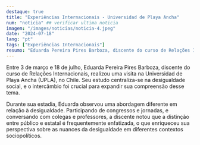 ```yaml
---
destaque: true
title: "Experiências Internacionais - Universidad de Playa Ancha"
num: "noticia" ## verificar ultima noticia
imagem: "/images/noticias/noticia-4.jpeg"
date: "2024-07-18"
lang: "pt"
tags: ["Experiências Internacionais"]
resumo: "Eduarda Pereira Pires Barboza, discente do curso de Relações Internacionais, realizou uma visita na Universidad de Playa Ancha (UPLA), no Chile"
---
```


Entre 3 de março e 18 de julho, Eduarda Pereira Pires Barboza, discente do curso de Relações Internacionais, realizou uma visita na Universidad de Playa Ancha (UPLA), no Chile. Seu estudo centraliza-se na desigualdade social, e o intercâmbio foi crucial para expandir sua compreensão desse tema.

Durante sua estadia, Eduarda observou uma abordagem diferente em relação à desigualdade. Participando de congressos e jornadas, e conversando com colegas e professores, a discente notou que a distinção entre público e estatal é frequentemente enfatizada, o que enriqueceu sua perspectiva sobre as nuances da desigualdade em diferentes contextos sociopolíticos.


